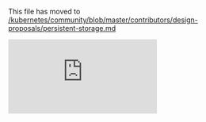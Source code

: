 This file has moved to [/kubernetes/community/blob/master/contributors/design-proposals/persistent-storage.md](https://github.com/kubernetes/community/blob/master/contributors/design-proposals/persistent-storage.md)


<!-- BEGIN MUNGE: GENERATED_ANALYTICS -->
[![Analytics](https://kubernetes-site.appspot.com/UA-36037335-10/GitHub/docs/design/persistent-storage.md?pixel)]()
<!-- END MUNGE: GENERATED_ANALYTICS -->
